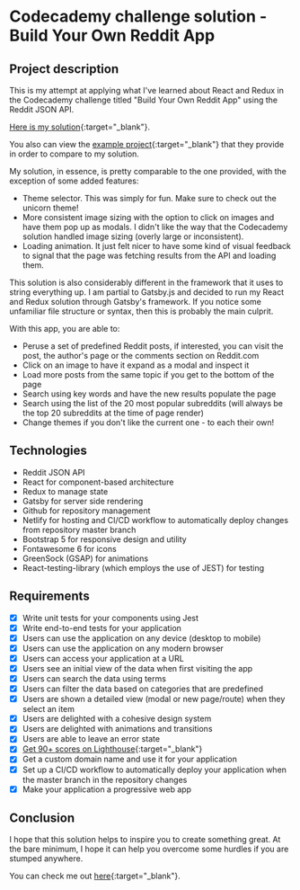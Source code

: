 # Codecademy challenge solution - Build Your Own Reddit App

## Project description

This is my attempt at applying what I've learned about React and Redux in the Codecademy challenge titled "Build Your Own Reddit App" using the Reddit JSON API.

[Here is my solution](https://eric-alain-reddit-client-project.netlify.app){:target="_blank"}.

You also can view the [example project](https://reddit-client.netlify.app/){:target="_blank"} that they provide in order to compare to my solution.

My solution, in essence, is pretty comparable to the one provided, with the exception of some added features:

- Theme selector. This was simply for fun. Make sure to check out the unicorn theme!
- More consistent image sizing with the option to click on images and have them pop up as modals. I didn't like the way that the Codecademy solution handled image sizing (overly large or inconsistent).
- Loading animation. It just felt nicer to have some kind of visual feedback to signal that the page was fetching results from the API and loading them. 

This solution is also considerably different in the framework that it uses to string everything up. I am partial to Gatsby.js and decided to run my React and Redux solution through Gatsby's framework. If you notice some unfamiliar file structure or syntax, then this is probably the main culprit.

With this app, you are able to: 

- Peruse a set of predefined Reddit posts, if interested, you can visit the post, the author's page or the comments section on Reddit.com
- Click on an image to have it expand as a modal and inspect it
- Load more posts from the same topic if you get to the bottom of the page
- Search using key words and have the new results populate the page
- Search using the list of the 20 most popular subreddits (will always be the top 20 subreddits at the time of page render)
- Change themes if you don't like the current one - to each their own!

## Technologies

- Reddit JSON API
- React for component-based architecture
- Redux to manage state
- Gatsby for server side rendering
- Github for repository management
- Netlify for hosting and CI/CD workflow to automatically deploy changes from repository master branch
- Bootstrap 5 for responsive design and utility
- Fontawesome 6 for icons
- GreenSock (GSAP) for animations
- React-testing-library (which employs the use of JEST) for testing

## Requirements

- [x] Write unit tests for your components using Jest
- [x] Write end-to-end tests for your application
- [x] Users can use the application on any device (desktop to mobile)
- [x] Users can use the application on any modern browser
- [x] Users can access your application at a URL
- [x] Users see an initial view of the data when first visiting the app
- [x] Users can search the data using terms
- [x] Users can filter the data based on categories that are predefined
- [x] Users are shown a detailed view (modal or new page/route) when they select an item
- [x] Users are delighted with a cohesive design system
- [x] Users are delighted with animations and transitions
- [x] Users are able to leave an error state
- [x] [Get 90+ scores on Lighthouse](https://pagespeed.web.dev/report?url=https%3A%2F%2Feric-alain-reddit-client-project.netlify.app%2F){:target="_blank"}
- [x] Get a custom domain name and use it for your application
- [x] Set up a CI/CD workflow to automatically deploy your application when the master branch in the repository changes
- [x] Make your application a progressive web app

## Conclusion

I hope that this solution helps to inspire you to create something great. At the bare minimum, I hope it can help you overcome some hurdles if you are stumped anywhere.

You can check me out [here](https://www.ericalain.ca){:target="_blank"}.
